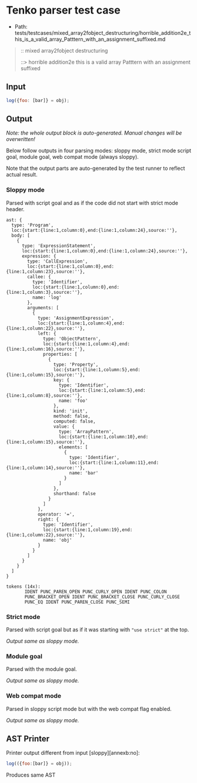 # Tenko parser test case

- Path: tests/testcases/mixed_array2fobject_destructuring/horrible_addition2e_this_is_a_valid_array_Patttern_with_an_assignment_suffixed.md

> :: mixed array2fobject destructuring
>
> ::> horrible addition2e this is a valid array Patttern with an assignment suffixed

## Input

`````js
log({foo: [bar]} = obj);
`````

## Output

_Note: the whole output block is auto-generated. Manual changes will be overwritten!_

Below follow outputs in four parsing modes: sloppy mode, strict mode script goal, module goal, web compat mode (always sloppy).

Note that the output parts are auto-generated by the test runner to reflect actual result.

### Sloppy mode

Parsed with script goal and as if the code did not start with strict mode header.

`````
ast: {
  type: 'Program',
  loc:{start:{line:1,column:0},end:{line:1,column:24},source:''},
  body: [
    {
      type: 'ExpressionStatement',
      loc:{start:{line:1,column:0},end:{line:1,column:24},source:''},
      expression: {
        type: 'CallExpression',
        loc:{start:{line:1,column:0},end:{line:1,column:23},source:''},
        callee: {
          type: 'Identifier',
          loc:{start:{line:1,column:0},end:{line:1,column:3},source:''},
          name: 'log'
        },
        arguments: [
          {
            type: 'AssignmentExpression',
            loc:{start:{line:1,column:4},end:{line:1,column:22},source:''},
            left: {
              type: 'ObjectPattern',
              loc:{start:{line:1,column:4},end:{line:1,column:16},source:''},
              properties: [
                {
                  type: 'Property',
                  loc:{start:{line:1,column:5},end:{line:1,column:15},source:''},
                  key: {
                    type: 'Identifier',
                    loc:{start:{line:1,column:5},end:{line:1,column:8},source:''},
                    name: 'foo'
                  },
                  kind: 'init',
                  method: false,
                  computed: false,
                  value: {
                    type: 'ArrayPattern',
                    loc:{start:{line:1,column:10},end:{line:1,column:15},source:''},
                    elements: [
                      {
                        type: 'Identifier',
                        loc:{start:{line:1,column:11},end:{line:1,column:14},source:''},
                        name: 'bar'
                      }
                    ]
                  },
                  shorthand: false
                }
              ]
            },
            operator: '=',
            right: {
              type: 'Identifier',
              loc:{start:{line:1,column:19},end:{line:1,column:22},source:''},
              name: 'obj'
            }
          }
        ]
      }
    }
  ]
}

tokens (14x):
       IDENT PUNC_PAREN_OPEN PUNC_CURLY_OPEN IDENT PUNC_COLON
       PUNC_BRACKET_OPEN IDENT PUNC_BRACKET_CLOSE PUNC_CURLY_CLOSE
       PUNC_EQ IDENT PUNC_PAREN_CLOSE PUNC_SEMI
`````

### Strict mode

Parsed with script goal but as if it was starting with `"use strict"` at the top.

_Output same as sloppy mode._

### Module goal

Parsed with the module goal.

_Output same as sloppy mode._

### Web compat mode

Parsed in sloppy script mode but with the web compat flag enabled.

_Output same as sloppy mode._

## AST Printer

Printer output different from input [sloppy][annexb:no]:

````js
log(({foo:[bar]} = obj));
````

Produces same AST
